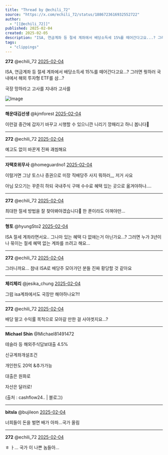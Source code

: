 ```yaml
---
title: "Thread by @echili_72"
source: "https://x.com/echili_72/status/1886723616932552722"
author:
  - "[[@echili_72]]"
published: 2025-02-04
created: 2025-02-05
description: "ISA, 연금계좌 등 절세 계좌에서 배당소득세 15%를 떼어간다고요...? 그러면 뭣하러 국내에서 해외 투자형 ETF를 삼...? 국장 망하라고 고사를 지내라 고사를"
tags:
  - "clippings"
---
```

**272** @echili\_72 [2025-02-04](https://x.com/echili_72/status/1886723616932552722)

ISA, 연금계좌 등 절세 계좌에서 배당소득세 15%를 떼어간다고요...? 그러면 뭣하러 국내에서 해외 투자형 ETF를 삼...?

국장 망하라고 고사를 지내라 고사를

![Image](https://pbs.twimg.com/media/Gi78mgja4AEvHN7?format=jpg&name=large)

---

**해운대김선생** @kjmforest [2025-02-04](https://x.com/kjmforest/status/1886766305434591426)

이런걸 중간에 갑자기 바꾸고 시행할 수 있으니깐 니리기 깡패리고 하니 봅니다🥲

---

**272** @echili\_72 [2025-02-04](https://x.com/echili_72/status/1886766853479182596)

예고도 없이 바꾼게 진짜 괘씸해요

---

**‍자택호위무사‍** @homeguardno1 [2025-02-04](https://x.com/homeguardno1/status/1886736272640643209)

이럴거면 그냥 토스나 증권으로 미장 직배당주 사지 뭐하러,,, 저거 사요

아님 모으기는 꾸준히 하되 국내주식 구매 수수료 혜택 있는 곳으로 옮겨야하나….

---

**272** @echili\_72 [2025-02-04](https://x.com/echili_72/status/1886736679421272423)

최대한 절세 방법을 잘 찾아봐야겠습니다🥹 한 푼이라도 아껴야만...

---

**형토** @hyungSto2 [2025-02-04](https://x.com/hyungSto2/status/1886725298148008138)

ISA 절세 계좌라면서요.. 그나마 있는 혜택 다 없애는거 아닌가요...? 그러면 누가 3년이나 묶이는 절세 혜택 없는 계좌를 쓰려고 해요...

---

**272** @echili\_72 [2025-02-04](https://x.com/echili_72/status/1886735304515784871)

그러니까요... 참내 ISA로 배당주 모아가던 분들 진짜 황당할 것 같아요

---

**체리체리** @jesika\_chung [2025-02-04](https://x.com/jesika_chung/status/1886747823083020783)

그럼 isa계좌에서도 국장만 해야하나요?!!

---

**272** @echili\_72 [2025-02-04](https://x.com/echili_72/status/1886765936293896394)

배당 말고 수익률 목적으로 모아갈 만한 걸 사야겟지요...?

---

**Michael Shin** @Michael81491472

테슬라 등 해외주식담보대출 4.5%

신규계좌개설조건

개인한도 20억 &추가가능

대출은 원화로

자산은 달러로!

(출처 : cashflow24.. | 블로그)

---

**bitsla** @bujileon [2025-02-04](https://x.com/bujileon/status/1886745507747529037)

너희들이 돈을 벌면 배가 아파...국가 올림

---

**272** @echili\_72 [2025-02-04](https://x.com/echili_72/status/1886765796011204877)

ㅎ ㅏ... 국가 이 나쁜 놈들아...